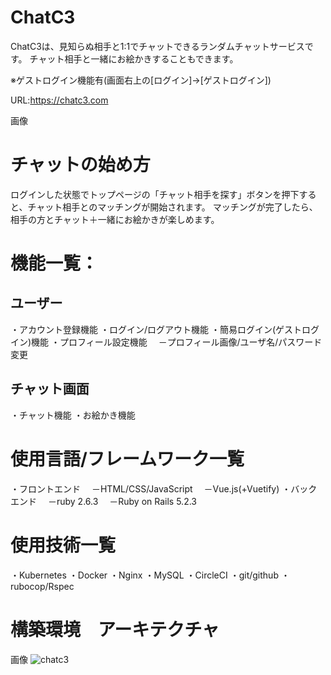 # ChatC3
ChatC3は、見知らぬ相手と1:1でチャットできるランダムチャットサービスです。
チャット相手と一緒にお絵かきすることもできます。

※ゲストログイン機能有(画面右上の[ログイン]→[ゲストログイン])

URL:https://chatc3.com

画像

# チャットの始め方
ログインした状態でトップページの「チャット相手を探す」ボタンを押下すると、チャット相手とのマッチングが開始されます。
マッチングが完了したら、相手の方とチャット＋一緒にお絵かきが楽しめます。

# 機能一覧：
## ユーザー
・アカウント登録機能
・ログイン/ログアウト機能
・簡易ログイン(ゲストログイン)機能
・プロフィール設定機能
　－プロフィール画像/ユーザ名/パスワード変更

## チャット画面
・チャット機能
・お絵かき機能

# 使用言語/フレームワーク一覧
・フロントエンド
　－HTML/CSS/JavaScript
　－Vue.js(+Vuetify)
・バックエンド
　－ruby 2.6.3
　－Ruby on Rails 5.2.3

# 使用技術一覧
・Kubernetes
・Docker
・Nginx
・MySQL
・CircleCI
・git/github
・rubocop/Rspec

# 構築環境　アーキテクチャ


画像
![chatc3](https://user-images.githubusercontent.com/10390016/88372922-d2664c80-cdd1-11ea-87e9-872bb8a0039e.png)


